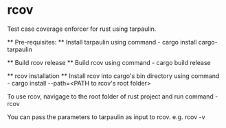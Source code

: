 # rcov
Test case coverage enforcer for rust using tarpaulin.

** Pre-requisites: **
Install tarpaulin using command - cargo install cargo-tarpaulin

** Build rcov release **
Build rcov using command - cargo build release

** rcov installation **
Install rcov into cargo's bin directory using command - cargo install --path=<PATH to rcov's root folder>

To use rcov, navigage to the root folder of rust project and run command - rcov

You can pass the parameters to tarpaulin as input to rcov. e.g. rcov -v
